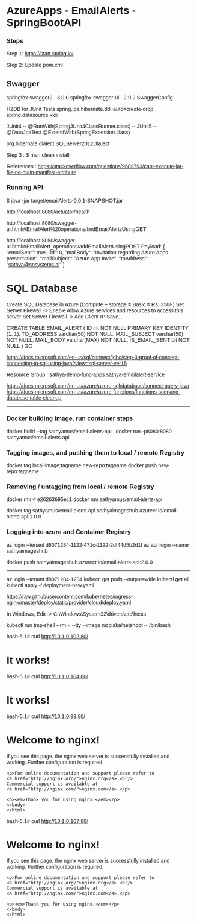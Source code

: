 # AzureApps - EmailAlerts - SpringBootAPI

### Steps

Step 1: https://start.spring.io/
 

Step 2: Update pom.xml

  Swagger
  --------
  springfox-swagger2 - 3.0.0
  springfox-swagger-ui - 2.9.2
  SwaggerConfig

  H2DB for JUnit Tests
    spring.jpa.hibernate.ddl-auto=create-drop
    spring.datasource.xxx

  JUnit4 -- @RunWith(SpringJUnit4ClassRunner.class) -- 
  JUnit5 -- @DataJpaTest
            @ExtendWith(SpringExtension.class)

  org.hibernate.dialect.SQLServer2012Dialect

Step 3 : 
 $ mvn clean install

References :
	https://stackoverflow.com/questions/9689793/cant-execute-jar-file-no-main-manifest-attribute

### Running API

$ java -jar target/emailAlerts-0.0.1-SNAPSHOT.jar

http://localhost:8080/actuator/health

http://localhost:8080/swagger-ui.html#/EmailAlert%20operations/findEmailAlertsUsingGET

http://localhost:8080/swagger-ui.html#/EmailAlert_operations/addEmailAlertUsingPOST
Payload:
{
  "emailSent": true,
  "id": 0,
  "mailBody": "Invitation regarding Azure Apps presentation",
  "mailSubject": "Azure App Invite",
  "toAddress": "sathya@snsystems.ai"
}


SQL Database
==================
Create SQL Database in Azure (Compute + storage = Basic = Rs. 350/-)
Set Server Firewall -> Enable Allow Azure services and resources to access this server
Set Server Firewall -> Add Client IP
Save...



CREATE TABLE EMAIL_ALERT
(
  ID int NOT NULL PRIMARY KEY IDENTITY (1, 1),
  TO_ADDRESS varchar(50) NOT NULL,
  MAIL_SUBJECT varchar(50) NOT NULL,
  MAIL_BODY varchar(MAX) NOT NULL,
  IS_EMAIL_SENT bit NOT NULL
)
GO

https://docs.microsoft.com/en-us/sql/connect/jdbc/step-3-proof-of-concept-connecting-to-sql-using-java?view=sql-server-ver15

Resource Group : sathya-demo-func-apps
sathya-emailalert-service

https://docs.microsoft.com/en-us/azure/azure-sql/database/connect-query-java
https://docs.microsoft.com/en-us/azure/azure-functions/functions-scenario-database-table-cleanup



-------------------------------
### Docker building image, run container steps

docker build --tag sathyamus/email-alerts-api .
docker run -p8080:8080 sathyamus/email-alerts-api


### Tagging images, and pushing them to local / remote Registry

docker tag local-image:tagname new-repo:tagname
docker push new-repo:tagname

### Removing / untagging from local / remote Registry
docker rmi -f e26263695ec1
docker rmi sathyamus/email-alerts-api

docker tag sathyamus/email-alerts-api sathyaimageshub.azurecr.io/email-alerts-api:1.0.0

### Logging into azure and Container Registry
az login --tenant d8071284-1122-471c-1122-2df44d5b2d1f
az acr login --name sathyaimageshub

docker push sathyaimageshub.azurecr.io/email-alerts-api:2.0.0


-------------------------------

az login --tenant d8071284-1234
kubectl get pods --output=wide
kubectl get all
kubectl apply -f deployment-new.yaml


https://raw.githubusercontent.com/kubernetes/ingress-nginx/master/deploy/static/provider/cloud/deploy.yaml

In Windows, Edit -> C:\Windows\System32\drivers\etc\hosts

kubectl run tmp-shell --rm -i --tty --image nicolaka/netshoot -- /bin/bash

bash-5.1# curl http://10.1.0.102:80/
    <html><body><h1>It works!</h1></body></html>

bash-5.1# curl http://10.1.0.104:80/
    <html><body><h1>It works!</h1></body></html>

bash-5.1# curl http://10.1.0.99:80/
    <!DOCTYPE html>
    <html>
    <head>
    <title>Welcome to nginx!</title>
    <style>
        body {
            width: 35em;
            margin: 0 auto;
            font-family: Tahoma, Verdana, Arial, sans-serif;
        }
    </style>
    </head>
    <body>
    <h1>Welcome to nginx!</h1>
    <p>If you see this page, the nginx web server is successfully installed and
    working. Further configuration is required.</p>

    <p>For online documentation and support please refer to
    <a href="http://nginx.org/">nginx.org</a>.<br/>
    Commercial support is available at
    <a href="http://nginx.com/">nginx.com</a>.</p>

    <p><em>Thank you for using nginx.</em></p>
    </body>
    </html>


bash-5.1# curl http://10.1.0.107:80/
    <!DOCTYPE html>
    <html>
    <head>
    <title>Welcome to nginx!</title>
    <style>
        body {
            width: 35em;
            margin: 0 auto;
            font-family: Tahoma, Verdana, Arial, sans-serif;
        }
    </style>
    </head>
    <body>
    <h1>Welcome to nginx!</h1>
    <p>If you see this page, the nginx web server is successfully installed and
    working. Further configuration is required.</p>

    <p>For online documentation and support please refer to
    <a href="http://nginx.org/">nginx.org</a>.<br/>
    Commercial support is available at
    <a href="http://nginx.com/">nginx.com</a>.</p>

    <p><em>Thank you for using nginx.</em></p>
    </body>
    </html>